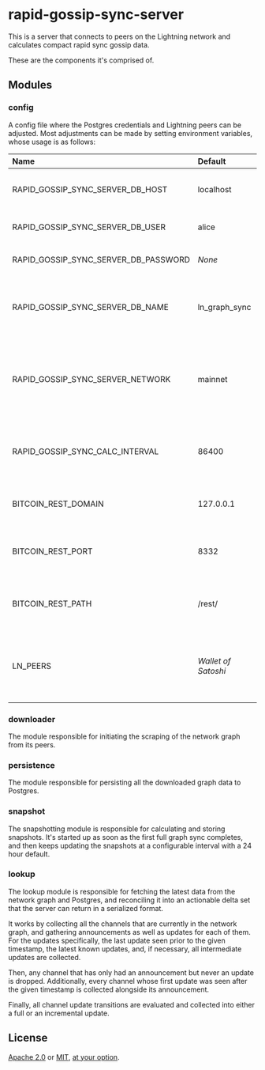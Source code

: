# rapid-gossip-sync-server

This is a server that connects to peers on the Lightning network and calculates compact rapid sync
gossip data.

These are the components it's comprised of.

## Modules

### config

A config file where the Postgres credentials and Lightning peers can be adjusted. Most adjustments
can be made by setting environment variables, whose usage is as follows:

| Name                                 | Default             | Description                                                                                                |
|:-------------------------------------|:--------------------|:-----------------------------------------------------------------------------------------------------------|
| RAPID_GOSSIP_SYNC_SERVER_DB_HOST     | localhost           | Domain of the Postgres database                                                                            |
| RAPID_GOSSIP_SYNC_SERVER_DB_USER     | alice               | Username to access Postgres                                                                                |
| RAPID_GOSSIP_SYNC_SERVER_DB_PASSWORD | _None_              | Password to access Postgres                                                                                |
| RAPID_GOSSIP_SYNC_SERVER_DB_NAME     | ln_graph_sync       | Name of the database to be used for gossip storage                                                         |
| RAPID_GOSSIP_SYNC_SERVER_NETWORK     | mainnet             | Network to operate in. Possible values are mainnet, testnet, signet, regtest                               |
| RAPID_GOSSIP_SYNC_CALC_INTERVAL      | 86400               | The interval in seconds that RGS creates a new snapshot                                                    |
| BITCOIN_REST_DOMAIN                  | 127.0.0.1           | Domain of the [bitcoind REST server](https://github.com/bitcoin/bitcoin/blob/master/doc/REST-interface.md) |
| BITCOIN_REST_PORT                    | 8332                | HTTP port of the bitcoind REST server                                                                      |
| BITCOIN_REST_PATH                    | /rest/              | Path infix to access the bitcoind REST endpoints                                                           |
| LN_PEERS                             | _Wallet of Satoshi_ | Comma separated list of LN peers to use for retrieving gossip                                              |

### downloader

The module responsible for initiating the scraping of the network graph from its peers.

### persistence

The module responsible for persisting all the downloaded graph data to Postgres.

### snapshot

The snapshotting module is responsible for calculating and storing snapshots. It's started up
as soon as the first full graph sync completes, and then keeps updating the snapshots at a
configurable interval with a 24 hour default.

### lookup

The lookup module is responsible for fetching the latest data from the network graph and Postgres,
and reconciling it into an actionable delta set that the server can return in a serialized format.

It works by collecting all the channels that are currently in the network graph, and gathering
announcements as well as updates for each of them. For the updates specifically, the last update
seen prior to the given timestamp, the latest known updates, and, if necessary, all intermediate
updates are collected.

Then, any channel that has only had an announcement but never an update is dropped. Additionally,
every channel whose first update was seen after the given timestamp is collected alongside its
announcement.

Finally, all channel update transitions are evaluated and collected into either a full or an
incremental update.

## License

[Apache 2.0](LICENSE-APACHE.md) or [MIT](LICENSE-MIT.md), [at your option](LICENSE.md).

